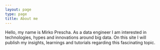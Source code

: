 ```yaml
---
layout: page
type: page
title: About me
---
```


Hello, my name is Mirko Prescha. As a data engineer I am interested in technologies, hypes and innovations around big data.
On this site I will publish my insights, learnings and tutorials regarding this fascinating topic.